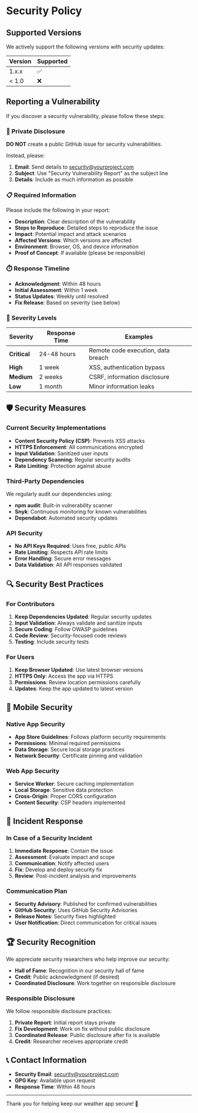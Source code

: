 # Security Policy

## Supported Versions

We actively support the following versions with security updates:

| Version | Supported          |
| ------- | ------------------ |
| 1.x.x   | :white_check_mark: |
| < 1.0   | :x:                |

## Reporting a Vulnerability

If you discover a security vulnerability, please follow these steps:

### 🔐 Private Disclosure

**DO NOT** create a public GitHub issue for security vulnerabilities.

Instead, please:

1. **Email**: Send details to [security@yourproject.com](mailto:security@yourproject.com)
2. **Subject**: Use "Security Vulnerability Report" as the subject line
3. **Details**: Include as much information as possible

### 📋 Required Information

Please include the following in your report:

- **Description**: Clear description of the vulnerability
- **Steps to Reproduce**: Detailed steps to reproduce the issue
- **Impact**: Potential impact and attack scenarios
- **Affected Versions**: Which versions are affected
- **Environment**: Browser, OS, and device information
- **Proof of Concept**: If available (please be responsible)

### ⏱️ Response Timeline

- **Acknowledgment**: Within 48 hours
- **Initial Assessment**: Within 1 week
- **Status Updates**: Weekly until resolved
- **Fix Release**: Based on severity (see below)

### 🚨 Severity Levels

| Severity     | Response Time | Examples                           |
| ------------ | ------------- | ---------------------------------- |
| **Critical** | 24-48 hours   | Remote code execution, data breach |
| **High**     | 1 week        | XSS, authentication bypass         |
| **Medium**   | 2 weeks       | CSRF, information disclosure       |
| **Low**      | 1 month       | Minor information leaks            |

## 🛡️ Security Measures

### Current Security Implementations

- **Content Security Policy (CSP)**: Prevents XSS attacks
- **HTTPS Enforcement**: All communications encrypted
- **Input Validation**: Sanitized user inputs
- **Dependency Scanning**: Regular security audits
- **Rate Limiting**: Protection against abuse

### Third-Party Dependencies

We regularly audit our dependencies using:

- **npm audit**: Built-in vulnerability scanner
- **Snyk**: Continuous monitoring for known vulnerabilities
- **Dependabot**: Automated security updates

### API Security

- **No API Keys Required**: Uses free, public APIs
- **Rate Limiting**: Respects API rate limits
- **Error Handling**: Secure error messages
- **Data Validation**: All API responses validated

## 🔍 Security Best Practices

### For Contributors

1. **Keep Dependencies Updated**: Regular security updates
2. **Input Validation**: Always validate and sanitize inputs
3. **Secure Coding**: Follow OWASP guidelines
4. **Code Review**: Security-focused code reviews
5. **Testing**: Include security tests

### For Users

1. **Keep Browser Updated**: Use latest browser versions
2. **HTTPS Only**: Access the app via HTTPS
3. **Permissions**: Review location permissions carefully
4. **Updates**: Keep the app updated to latest version

## 📱 Mobile Security

### Native App Security

- **App Store Guidelines**: Follows platform security requirements
- **Permissions**: Minimal required permissions
- **Data Storage**: Secure local storage practices
- **Network Security**: Certificate pinning and validation

### Web App Security

- **Service Worker**: Secure caching implementation
- **Local Storage**: Sensitive data protection
- **Cross-Origin**: Proper CORS configuration
- **Content Security**: CSP headers implemented

## 🔄 Incident Response

### In Case of a Security Incident

1. **Immediate Response**: Contain the issue
2. **Assessment**: Evaluate impact and scope
3. **Communication**: Notify affected users
4. **Fix**: Develop and deploy security fix
5. **Review**: Post-incident analysis and improvements

### Communication Plan

- **Security Advisory**: Published for confirmed vulnerabilities
- **GitHub Security**: Uses GitHub Security Advisories
- **Release Notes**: Security fixes highlighted
- **User Notification**: Direct communication for critical issues

## 🏆 Security Recognition

We appreciate security researchers who help improve our security:

- **Hall of Fame**: Recognition in our security hall of fame
- **Credit**: Public acknowledgment (if desired)
- **Coordinated Disclosure**: Work together on responsible disclosure

### Responsible Disclosure

We follow responsible disclosure practices:

1. **Private Report**: Initial report stays private
2. **Fix Development**: Work on fix without public disclosure
3. **Coordinated Release**: Public disclosure after fix is available
4. **Credit**: Researcher receives appropriate credit

## 📞 Contact Information

- **Security Email**: [security@yourproject.com](mailto:security@yourproject.com)
- **GPG Key**: Available upon request
- **Response Time**: Within 48 hours

---

Thank you for helping keep our weather app secure! 🔐
